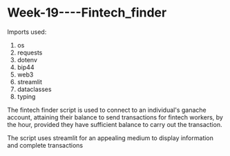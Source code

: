 # Week-19----Fintech_finder
Imports used:
1. os
2. requests
3. dotenv
4. bip44
5. web3
6. streamlit
7. dataclasses
8. typing

The fintech finder script is used to connect to an individual's ganache account, attaining their balance to send transactions for fintech workers, by the hour, provided they have sufficient balance to carry out the transaction.

The script uses streamlit for an appealing medium to display information and complete transactions
